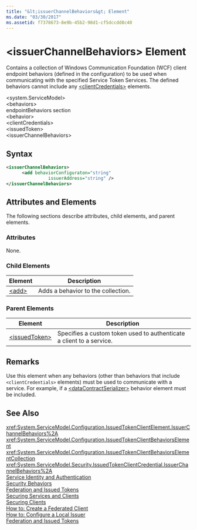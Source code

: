 ```yaml
---
title: "&lt;issuerChannelBehaviors&gt; Element"
ms.date: "03/30/2017"
ms.assetid: f7378673-8e9b-45b2-98d1-cf5dccdd8c40
---
```

# &lt;issuerChannelBehaviors&gt; Element
Contains a collection of Windows Communication Foundation (WCF) client endpoint behaviors (defined in the configuration) to be used when communicating with the specified Service Token Services. The defined behaviors cannot include any [\<clientCredentials>](../../../../../docs/framework/configure-apps/file-schema/wcf/clientcredentials.md) elements.  

 \<system.ServiceModel>  
\<behaviors>  
endpointBehaviors section  
\<behavior>  
\<clientCredentials>  
\<issuedToken>  
\<issuerChannelBehaviors>  

## Syntax  

```xml  
<issuerChannelBehaviors>  
      <add behaviorConfiguraton="string"  
                issuerAddress="string" />  
</issuerChannelBehaviors>  
```  

## Attributes and Elements  
 The following sections describe attributes, child elements, and parent elements.  

### Attributes  
 None.  

### Child Elements  


|Element|Description|  
|-------------|-----------------|  
|[\<add>](../../../../../docs/framework/configure-apps/file-schema/wcf/add-of-issuerchannelbehaviors.md)|Adds a behavior to the collection.|  

### Parent Elements  


|Element|Description|  
|-------------|-----------------|  
|[\<issuedToken>](../../../../../docs/framework/configure-apps/file-schema/wcf/issuedtoken.md)|Specifies a custom token used to authenticate a client to a service.|  

## Remarks  
 Use this element when any behaviors (other than behaviors that include `<clientCredentials>` elements) must be used to communicate with a service. For example, if a [\<dataContractSerializer>](../../../../../docs/framework/configure-apps/file-schema/wcf/datacontractserializer-element.md) behavior element must be included.  

## See Also  
 <xref:System.ServiceModel.Configuration.IssuedTokenClientElement.IssuerChannelBehaviors%2A>  
 <xref:System.ServiceModel.Configuration.IssuedTokenClientBehaviorsElement>  
 <xref:System.ServiceModel.Configuration.IssuedTokenClientBehaviorsElementCollection>  
 <xref:System.ServiceModel.Security.IssuedTokenClientCredential.IssuerChannelBehaviors%2A>  
 [Service Identity and Authentication](../../../../../docs/framework/wcf/feature-details/service-identity-and-authentication.md)  
 [Security Behaviors](../../../../../docs/framework/wcf/feature-details/security-behaviors-in-wcf.md)  
 [Federation and Issued Tokens](../../../../../docs/framework/wcf/feature-details/federation-and-issued-tokens.md)  
 [Securing Services and Clients](../../../../../docs/framework/wcf/feature-details/securing-services-and-clients.md)  
 [Securing Clients](../../../../../docs/framework/wcf/securing-clients.md)  
 [How to: Create a Federated Client](../../../../../docs/framework/wcf/feature-details/how-to-create-a-federated-client.md)  
 [How to: Configure a Local Issuer](../../../../../docs/framework/wcf/feature-details/how-to-configure-a-local-issuer.md)  
 [Federation and Issued Tokens](../../../../../docs/framework/wcf/feature-details/federation-and-issued-tokens.md)
